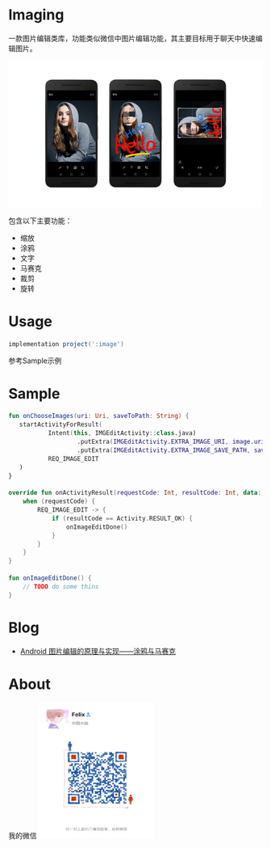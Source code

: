 # Imaging

一款图片编辑类库，功能类似微信中图片编辑功能，其主要目标用于聊天中快速编辑图片。

![Summary](./screenshot/pv.webp)

包含以下主要功能：

- 缩放
- 涂鸦
- 文字
- 马赛克
- 裁剪
- 旋转

# Usage

``` gradle
implementation project(':image')
```

参考Sample示例

# Sample

``` kotlin
fun onChooseImages(uri: Uri, saveToPath: String) {
   startActivityForResult(
           Intent(this, IMGEditActivity::class.java)
                   .putExtra(IMGEditActivity.EXTRA_IMAGE_URI, image.uri)
                   .putExtra(IMGEditActivity.EXTRA_IMAGE_SAVE_PATH, saveToPath),
           REQ_IMAGE_EDIT
   )
}

override fun onActivityResult(requestCode: Int, resultCode: Int, data: Intent?) {
    when (requestCode) {
        REQ_IMAGE_EDIT -> {
            if (resultCode == Activity.RESULT_OK) {
                onImageEditDone()
            }
        }
    }
}

fun onImageEditDone() {
	// TODO do some thins
}
```

# Blog

- [Android 图片编辑的原理与实现——涂鸦与马赛克](https://mp.weixin.qq.com/s/rIGGSFua-HPmUL4citYxow)

# About

我的微信
<img width="229.2px" height="268.8px" src="./screenshot/wechat.jpeg"/>